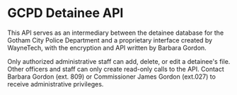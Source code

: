 # GCPD Detainee API

This API serves as an intermediary between the detainee database for the Gotham City Police Department and a proprietary interface created by WayneTech, with the encryption and API written by Barbara Gordon.

Only authorized administrative staff can add, delete, or edit a detainee's file. Other officers and staff can only create read-only calls to the API. Contact Barbara Gordon (ext. 809) or Commissioner James Gordon (ext.027) to receive administrative privileges.

